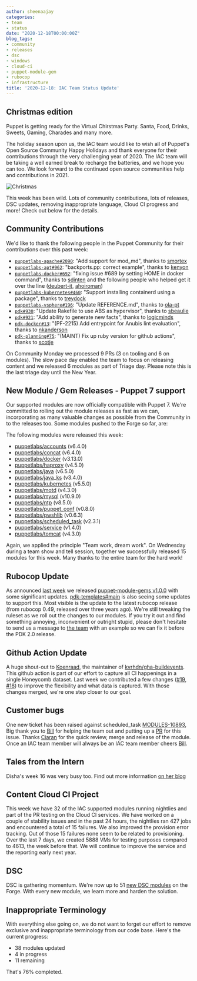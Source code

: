 ```yaml
---
author: sheenaajay
categories:
- team
- status
date: "2020-12-18T00:00:00Z"
blog_tags:
- community
- releases
- dsc
- windows
- cloud-ci
- puppet-module-gem
- rubocop
- infrastructure
title: '2020-12-18: IAC Team Status Update'
---
```


## Christmas edition
Puppet is getting ready for the Virtual Chirstmas Party.
Santa, Food, Drinks, Sweets, Gaming, Charades and many more.

The holiday season upon us, the IAC team would like to wish all of Puppet's Open Source Community Happy Holidays and thank everyone for their contributions through the very challenging year of 2020.
The IAC team will be taking a well earned break to recharge the batteries, and we hope you can too.
We look forward to the continued open source communities help and contributions in 2021.

![Christmas](/devx/assets/2020-12-18-status-update/christmas.jpg)

This week has been wild.
Lots of community contributions, lots of releases, DSC updates, removing inappropriate language, Cloud CI progress and more! Check out below for the details.

## Community Contributions

We'd like to thank the following people in the Puppet Community for their contributions over this past week:

- [`puppetlabs-apache#2090`][puppetlabs-apache-pr-2090]: "Add support for mod_md", thanks to [smortex][smortex]
- [`puppetlabs-apt#962`][puppetlabs-apt-pr-962]: "backports.pp: correct example", thanks to [kenyon][kenyon]
- [`puppetlabs-docker#692`][puppetlabs-docker-pr-692]: "fixing issue #689 by setting HOME in docker command", thanks to [sdinten][sdinten] and the following people who helped get it over the line ([deubert-it][deubert-it], [ahoiroman][ahoiroman])
- [`puppetlabs-kubernetes#460`][puppetlabs-kubernetes-pr-460]: "Support installing containerd using a package", thanks to [treydock][treydock]
- [`puppetlabs-vsphere#196`][puppetlabs-vsphere-pr-196]: "Update REFERENCE.md", thanks to [ola-pt][ola-pt]
- [`pdk#930`][pdk-pr-930]: "Update Rakefile to use ABS as hypervisor", thanks to [sbeaulie][sbeaulie]
- [`pdk#921`][pdk-pr-921]: "Add ability to generate new facts", thanks to [logicminds][logicminds]
- [`pdk-docker#13`][pdk-docker-pr-13]: "(PF-2215) Add entrypoint for Anubis lint evaluation", thanks to [nkanderson][nkanderson]
- [`pdk-planning#75`][pdk-planning-pr-75]: "(MAINT) Fix up ruby version for github actions", thanks to [scotje][scotje]

On Community Monday we processed 9 PRs (3 on tooling and 6 on modules).
The slow pace day enabled the team to focus on releasing content and we released 6 modules as part of Triage day. Please note this is the last triage day until the New Year.

## New Module / Gem Releases - Puppet 7 support

Our supported modules are now officially compatible with Puppet 7.
We're committed to rolling out the module releases as fast as we can, incorporating as many valuable changes as possible from the Community in to the releases too.
Some modules pushed to the Forge so far, are:

The following modules were released this week:

- [puppetlabs/accounts](https://forge.puppet.com/puppetlabs/accounts) (v6.4.0)
- [puppetlabs/concat](https://forge.puppet.com/puppetlabs/concat) (v6.4.0)
- [puppetlabs/docker](https://forge.puppet.com/puppetlabs/docker) (v3.13.0)
- [puppetlabs/haproxy](https://forge.puppet.com/puppetlabs/haproxy) (v4.5.0)
- [puppetlabs/java](https://forge.puppet.com/puppetlabs/java) (v6.5.0)
- [puppetlabs/java_ks](https://forge.puppet.com/puppetlabs/java_ks) (v3.4.0)
- [puppetlabs/kubernetes](https://forge.puppet.com/puppetlabs/kubernetes) (v5.5.0)
- [puppetlabs/motd](https://forge.puppet.com/puppetlabs/motd) (v4.3.0)
- [puppetlabs/mysql](https://forge.puppet.com/puppetlabs/mysql) (v10.9.0)
- [puppetlabs/ntp](https://forge.puppet.com/puppetlabs/ntp) (v8.5.0)
- [puppetlabs/puppet_conf](https://forge.puppet.com/puppetlabs/puppet_conf) (v0.8.0)
- [puppetlabs/pwshlib](https://forge.puppet.com/puppetlabs/pwshlib) (v0.6.3)
- [puppetlabs/scheduled_task](https://forge.puppet.com/puppetlabs/scheduled_task) (v2.3.1)
- [puppetlabs/service](https://forge.puppet.com/puppetlabs/service) (v1.4.0)
- [puppetlabs/tomcat](https://forge.puppet.com/puppetlabs/tomcat) (v4.3.0)

Again, we applied the principle "Team work, dream work".
On Wednesday during a team show and tell session, together we successfully released 15 modules for this week.
Many thanks to the entire team for the hard work!

## Rubocop Update
As announced [last week](https://puppetlabs.github.io/iac/team/status/2020/12/11/status-update.html#preparing-for-pdk-20) we released [puppet-module-gems v1.0.0](https://github.com/puppetlabs/puppet-module-gems/blob/main/CHANGELOG.md#100) with some significant updates.
[pdk-templates#main](https://github.com/puppetlabs/pdk-templates) is also seeing some updates to support this.
Most visible is the update to the latest rubocop release (from rubocop 0.49, released over three years ago).
We're still tweaking the ruleset as we roll out the changes to our modules.
If you try it out and find something annoying, inconvenient or outright stupid, please don't hesitate to send us a message to [the team](mailto:ia_content@puppet.com) with an example so we can fix it before the PDK 2.0 release.

## Github Action Update
A huge shout-out to [Koenraad](https://github.com/kvrhdn), the maintainer of [kvrhdn/gha-buildevents](https://github.com/kvrhdn/gha-buildevents).
This github action is part of our effort to capture all CI happenings in a single Honeycomb dataset.
Last week we contributed a few changes ([#19](https://github.com/kvrhdn/gha-buildevents/pull/19), [#18](https://github.com/kvrhdn/gha-buildevents/pull/18)) to improve the flexibility and what data is captured.
With those changes merged, we're one step closer to our goal.

## Customer bugs
One new ticket has been raised against scheduled_task [MODULES-10893](https://tickets.puppetlabs.com/browse/MODULES-10893), Big thank you to [Bill][Bill] for helping the team out and putting up a [PR](https://github.com/puppetlabs/puppetlabs-scheduled_task/pull/175) for this issue. Thanks [Ciaran][Ciaran] for the quick review, merge and release of the module.
Once an IAC team member will always be an IAC team member cheers [Bill][Bill].

## Tales from the Intern

Disha's week 16 was very busy too. Find out more information [on her blog](https://puppetlabs.github.io/iac/docs/life_of_intern.html)

## Content Cloud CI Project
This week we have 32 of the IAC supported modules running nightlies and part of the PR testing on the Cloud CI services.
We have worked on a couple of stability issues and in the past 24 hours, the nightlies ran 427 jobs and encountered a total of 15 failures.
We also improved the provision error tracking. Out of those 15 failures none seem to be related to provisioning.
Over the last 7 days, we created 5888 VMs for testing purposes compared to 4613, the week before that.
We will continue to improve the service and the reporting early next year.

## DSC

DSC is gathering momentum. We're now up to 51 [new DSC modules](https://forge.puppet.com/dsc) on the Forge. With every new module, we learn more and harden the solution.

## Inappropriate Terminology

With everything else going on, we do not want to forget our effort to remove exclusive and inappropriate terminology from our code base. Here's the current progress:

- 38 modules updated
- 4 in progress
- 11 remaining

That's 76% completed.

  [puppetlabs-concat]: https://github.com/puppetlabs/puppetlabs-concat
  [puppetlabs-docker]: https://github.com/puppetlabs/puppetlabs-docker
  [puppetlabs-firewall]: http://github.com/puppetlabs/puppetlabs-firewall
  [puppetlabs-haproxy]: https://github.com/puppetlabs/puppetlabs-haproxy
  [puppetlabs-motd]: https://github.com/puppetlabs/puppetlabs-motd
  [puppetlabs-tomcat]: https://github.com/puppetlabs/puppetlabs-tomcat
  [puppetlabs-kubernetes]: https://github.com/puppetlabs/puppetlabs-kubernetes
  [puppetlabs-scheduled_task]: https://github.com/puppetlabs/puppetlabs-scheduled_task
  [puppetlabs-service]: https://github.com/puppetlabs/puppetlabs-service
  [puppetlabs-puppet_conf]: https://github.com/puppetlabs/puppetlabs-puppet_conf
  [puppetlabs-apache-pr-2090]: https://github.com/puppetlabs/puppetlabs-apache/pull/2090
  [smortex]: https://github.com/smortex
  [puppetlabs-apt-pr-962]: https://github.com/puppetlabs/puppetlabs-apt/pull/962
  [kenyon]: https://github.com/kenyon
  [puppetlabs-docker-pr-692]: https://github.com/puppetlabs/puppetlabs-docker/pull/692
  [sdinten]: https://github.com/sdinten
  [deubert-it]: https://github.com/deubert-it
  [ahoiroman]: https://github.com/ahoiroman
  [puppetlabs-kubernetes-pr-460]: https://github.com/puppetlabs/puppetlabs-kubernetes/pull/460
  [treydock]: https://github.com/treydock
  [puppetlabs-vsphere-pr-196]: https://github.com/puppetlabs/puppetlabs-vsphere/pull/196
  [ola-pt]: https://github.com/ola-pt
  [pdk-pr-930]: https://github.com/puppetlabs/pdk/pull/930
  [sbeaulie]: https://github.com/sbeaulie
  [pdk-pr-921]: https://github.com/puppetlabs/pdk/pull/921
  [logicminds]: https://github.com/logicminds
  [pdk-docker-pr-13]: https://github.com/puppetlabs/pdk-docker/pull/13
  [nkanderson]: https://github.com/nkanderson
  [pdk-planning-pr-75]: https://github.com/puppetlabs/pdk-planning/pull/75
  [scotje]: https://github.com/scotje

  [Adrian]:             https://github.com/adrianiurca
  [Ben]:                https://github.com/binford2k
  [Ciaran]:             https://github.com/sanfrancrisko
  [Daiana]:             https://github.com/daianamezdrea
  [Danny]:              https://github.com/carabasdaniel
  [DavidSchmitt]:       https://github.com/DavidS
  [DavidSwan]:          https://github.com/david22swan
  [Disha]:              https://github.com/Disha-maker
  [Lore]:               https://github.com/lionce
  [Michael]:            https://github.com/michaeltlombardi
  [Paula]:              https://github.com/pmcmaw
  [Sheena]:             https://github.com/sheenaajay
  [Bill]:               https://github.com/RandomNoun7
  [Supported Modules]:  https://puppetlabs.github.io/iac/modules/
  [Tools]:              https://puppetlabs.github.io/iac/tools/
